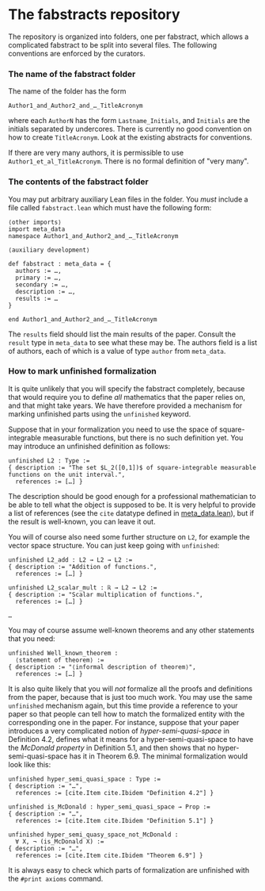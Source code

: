 # The fabstracts repository

The repository is organized into folders, one per fabstract, which allows a complicated
fabstract to be split into several files. The following conventions are enforced by the
curators.

### The name of the fabstract folder

The name of the folder has the form

    Author1_and_Author2_and_…_TitleAcronym

where each `AuthorN` has the form `Lastname_Initials`, and `Initials` are the initials
separated by undercores. There is currently no good convention on how to create
`TitleAcronym`. Look at the existing abstracts for conventions.

If there are very many authors, it is permissible to use `Author1_et_al_TitleAcronym`.
There is no formal definition of "very many".

### The contents of the fabstract folder

You may put arbitrary auxiliary Lean files in the folder. You *must* include a file called
`fabstract.lean` which must have the following form:

```lean
⟨other imports⟩
import meta_data
namespace Author1_and_Author2_and_…_TitleAcronym

⟨auxiliary development⟩

def fabstract : meta_data = {
  authors := …,
  primary := …,
  secondary := …,
  description := …,
  results := …
}

end Author1_and_Author2_and_…_TitleAcronym
```

The `results` field should list the main results of the paper. Consult the `result` type
in `meta_data` to see what these may be. The authors field is a list of authors, each of
which is a value of type `author` from `meta_data`.

### How to mark unfinished formalization

It is quite unlikely that you will specify the fabstract completely, because that would
require you to define *all* mathematics that the paper relies on, and that might take
years. We have therefore provided a mechanism for marking unfinished parts using the
`unfinished` keyword.

Suppose that in your formalization you need to use the space of square-integrable
measurable functions, but there is no such definition yet. You may introduce an unfinished
definition as follows:

```lean
unfinished L2 : Type :=
{ description := "The set $L_2([0,1])$ of square-integrable measurable functions on the unit interval.",
  references := […] }
```

The description should be good enough for a professional mathematician to be able to tell
what the object is supposed to be. It is very helpful to provide a list of references (see
the `cite` datatype defined in [meta_data.lean](/meta_data.lean)), but if the result is
well-known, you can leave it out.

You will of course also need some further structure on `L2`, for example the vector space
structure. You can just keep going with `unfinished`:

```lean
unfinished L2_add : L2 → L2 → L2 :=
{ description := "Addition of functions.",
  references := […] }

unfinished L2_scalar_mult : ℝ → L2 → L2 :=
{ description := "Scalar multiplication of functions.",
  references := […] }

…
```

You may of course assume well-known theorems and any other statements that you need:

```lean
unfinished Well_known_theorem :
  ⟨statement of theorem⟩ :=
{ description := "⟨informal description of theorem⟩",
  references := […] }
```

It is also quite likely that you will *not* formalize all the proofs and definitions from
the paper, because that is just too much work. You may use the same `unfinished` mechanism
again, but this time provide a reference to your paper so that people can tell how to
match the formalized entity with the corresponding one in the paper. For instance, suppose
that your paper introduces a very complicated notion of *hyper-semi-quasi-space* in
Definition 4.2, defines what it means for a hyper-semi-quasi-space to have the *McDonald
property* in Definition 5.1, and then shows that no hyper-semi-quasi-space has it in
Theorem 6.9. The minimal formalization would look like this:

```lean
unfinished hyper_semi_quasi_space : Type :=
{ description := "…",
  references := [cite.Item cite.Ibidem "Definition 4.2"] }

unfinished is_McDonald : hyper_semi_quasi_space → Prop :=
{ description := "…",
  references := [cite.Item cite.Ibidem "Definition 5.1"] }

unfinished hyper_semi_quasy_space_not_McDonald :
  ∀ X, ¬ (is_McDonald X) :=
{ description := "…",
  references := [cite.Item cite.Ibidem "Theorem 6.9"] }
```

It is always easy to check which parts of formalization are unfinished with the `#print axioms` command.
